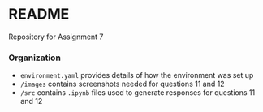# README

Repository for Assignment 7

### Organization
- `environment.yaml` provides details of how the environment was set up
- `/images` contains screenshots needed for questions 11 and 12
- `/src` contains `.ipynb` files used to generate responses for questions 11 and 12